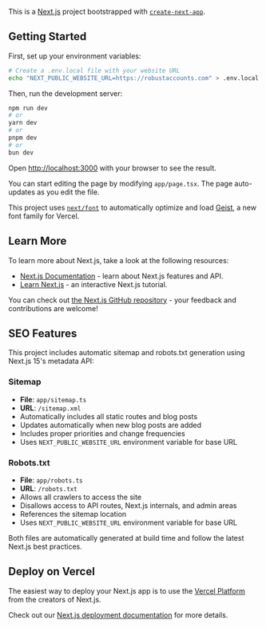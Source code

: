 This is a [Next.js](https://nextjs.org) project bootstrapped with [`create-next-app`](https://nextjs.org/docs/app/api-reference/cli/create-next-app).

## Getting Started

First, set up your environment variables:

```bash
# Create a .env.local file with your website URL
echo "NEXT_PUBLIC_WEBSITE_URL=https://robustaccounts.com" > .env.local
```

Then, run the development server:

```bash
npm run dev
# or
yarn dev
# or
pnpm dev
# or
bun dev
```

Open [http://localhost:3000](http://localhost:3000) with your browser to see the result.

You can start editing the page by modifying `app/page.tsx`. The page auto-updates as you edit the file.

This project uses [`next/font`](https://nextjs.org/docs/app/building-your-application/optimizing/fonts) to automatically optimize and load [Geist](https://vercel.com/font), a new font family for Vercel.

## Learn More

To learn more about Next.js, take a look at the following resources:

- [Next.js Documentation](https://nextjs.org/docs) - learn about Next.js features and API.
- [Learn Next.js](https://nextjs.org/learn) - an interactive Next.js tutorial.

You can check out [the Next.js GitHub repository](https://github.com/vercel/next.js) - your feedback and contributions are welcome!

## SEO Features

This project includes automatic sitemap and robots.txt generation using Next.js 15's metadata API:

### Sitemap

- **File**: `app/sitemap.ts`
- **URL**: `/sitemap.xml`
- Automatically includes all static routes and blog posts
- Updates automatically when new blog posts are added
- Includes proper priorities and change frequencies
- Uses `NEXT_PUBLIC_WEBSITE_URL` environment variable for base URL

### Robots.txt

- **File**: `app/robots.ts`
- **URL**: `/robots.txt`
- Allows all crawlers to access the site
- Disallows access to API routes, Next.js internals, and admin areas
- References the sitemap location
- Uses `NEXT_PUBLIC_WEBSITE_URL` environment variable for base URL

Both files are automatically generated at build time and follow the latest Next.js best practices.

## Deploy on Vercel

The easiest way to deploy your Next.js app is to use the [Vercel Platform](https://vercel.com/new?utm_medium=default-template&filter=next.js&utm_source=create-next-app&utm_campaign=create-next-app-readme) from the creators of Next.js.

Check out our [Next.js deployment documentation](https://nextjs.org/docs/app/building-your-application/deploying) for more details.

